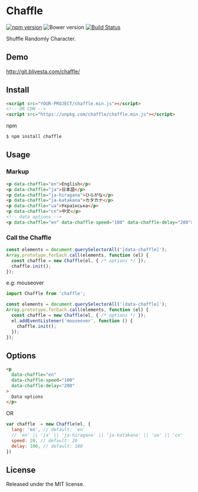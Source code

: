 # Chaffle

[![npm version](https://img.shields.io/npm/v/chaffle.svg?style=flat-square)](https://www.npmjs.com/package/chaffle)
![Bower version](https://img.shields.io/bower/v/chaffle.svg?style=flat-square)
[![Build Status](https://img.shields.io/travis/blivesta/chaffle/master.svg?style=flat-square)](https://travis-ci.org/blivesta/chaffle)


Shuffle Randomly Character.

## Demo

http://git.blivesta.com/chaffle/

## Install

```html
<script src="YOUR-PROJECT/chaffle.min.js"></script>
<!-- OR CDN -->
<script src="https://unpkg.com/chaffle/chaffle.min.js"></script>
```

npm

```html
$ npm install chaffle
```

## Usage

### Markup

```html
<p data-chaffle="en">English</p>
<p data-chaffle="ja">日本語</p>
<p data-chaffle="ja-hiragana">ひらがな</p>
<p data-chaffle="ja-katakana">カタカナ</p>
<p data-chaffle="ua">Українська</p>
<p data-chaffle="cn">中文</p>
<!-- data options -->
<p data-chaffle="en" data-chaffle-speed="100" data-chaffle-delay="200">Data options</p>
```

### Call the Chaffle

```js
const elements = document.querySelectorAll('[data-chaffle]');
Array.prototype.forEach.call(elements, function (el) {
  const chaffle = new Chaffle(el, { /* options */ });
  chaffle.init();
});
```

e.g: mouseover

```js
import Chaffle from 'chaffle';

const elements = document.querySelectorAll('[data-chaffle]');
Array.prototype.forEach.call(elements, function (el) {
  const chaffle = new Chaffle(el, { /* options */ });
  el.addEventListener('mouseover', function () {
    chaffle.init();
  });
});
```

## Options

```html
<p
  data-chaffle="en"
  data-chaffle-speed="100"
  data-chaffle-delay="200"
>
  Data options
</p>
```

OR

```js
var chaffle  = new Chaffle(el, {
  lang: 'en', // default: 'en'
  // 'en' || 'ja' || 'ja-hiragana' || 'ja-katakana' || 'ua' || 'cn'
  speed: 20, // default: 20
  delay: 100, // default: 100
})
```

## License
Released under the MIT license.
